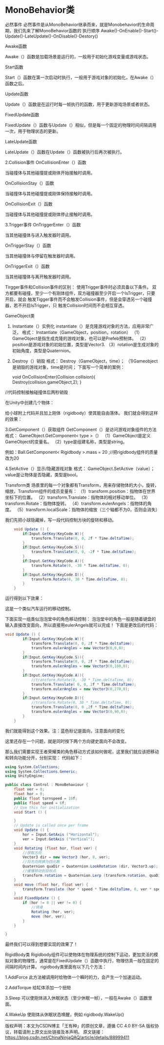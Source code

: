 # MonoBehavior类

必然事件
必然事件是从MonoBehavior继承而来，就是Monobehavior的生命周期，我们先来了解MonoBehavior函数的
执行顺序
Awake()-OnEnable()-Start()-Update()-LateUpdate()-OnDisable()-Destory()

Awake函数

Awake（）函数是加载场景是运行的，一般用于初始化游戏变量或游戏状态。

Start函数

Start（）函数在第一次启动时执行，一般用于游戏对象的初始化，在Awake（）函数之后。

Update函数

Update（）函数是在运行时每一帧执行的函数，用于更新游戏场景或者状态。

FixedUpdate函数

FixedUpdate（）函数与Update（）相似，但是每一个固定的物理时间间隔调用一次，用于物理状态的更新。

LateUpdate函数

LateUpdate（）函数在Update（）函数被执行后再次被执行。

2.Collision事件
OnCollisionEnter（）函数

当碰撞体与其他碰撞提或刚体开始接触时调用。

OnCollisionStay（）函数

当碰撞体与其他碰撞提或刚体保持接触时调用。

OnCollisionExit（）函数

当碰撞体与其他碰撞提或刚体停止接触时调用。

3.Trigger事件
OnTriggerEnter（）函数

当其他碰撞体与进入触发器时调用。

OnTriggerStay（）函数

当其他碰撞体与停留在触发器时调用。

OnTriggerExit（）函数

当其他碰撞体与离开触发器时调用。

Tirgger事件和Collision事件的区别：
使用Trigger事件时必须具备以下条件。
双方都要有碰撞，至少一个有刚体组件，双方碰撞器至少开启一个IsTrigger，只要开启，就会
触发Tigger事件而不会触发Collision事件，但是会穿透另一个碰撞器，若不开启IsTrigger，只
触发Collision时间而不会相互穿透。

GameObject类
1. Instantiate（）实例化
instantiate（）是克隆游戏对象的方法，应用非常广泛，
格式：
Instantiate（GameObject，position，rotation）
（1）GameObject是指生成克隆的游戏对象，也可以是Prefeb预制体。
（2）position是游戏对象的初始位置，类型是Vector3.
（3）rotation是生成对象的初始角度，类型是Quaternion。

2. Destroy（）销毁
格式：
Destroy（GameObject，time）；
（1)Gameobject是销毁的游戏对象，time是时间；
下面写一个简单的案例：

	void OnCollisionEnter(Collision collision){
		Destroy(collision.gameObject,2);
	}

//代码控制接触碰撞体后两秒销毁

在Unity中创建几个物体：


给小球附上代码并且加上刚体（rigidbody）使其能自由落体。
我们就会得到这样的效果：


3.GetComponent（）获取组件
GetComponent（）是访问游戏对象组件的方法
格式：
GameObject.GetComponent< type >（）
（1）GameObject是定义GameObject的变量名。
（2）type是组建名称，类型是string。

例如：Ball.GetComponent< Rigidbody >.mass = 20 ;//把rigidbody组件的质量改为20

4.SetActive（）显示/隐藏游戏对象
格式：
GameObject.SetActive（value）；
value是让物体是否隐藏，类型是bool。

Transform类
场景里的每一个对象都有Transform，用来存储物体的大小，旋转，缩放，Transform组件的成员变量有：
（1）transform.position：指物体在世界坐标下的位置。
（2）transform.Translate：指物体的相对移动单位。
（3）transform.Rotate：指物体旋转。
（4）transform.eulerAngels：指物体的角度。
（5）transform.localScale：指物体的缩放（三个轴都不为0，否则会消失）

我们先把小球隐藏掉，写一段代码控制方块的旋转和移动。
```C#
	void Update () {
		if(Input.GetKey(KeyCode.W)){
			transform.Translate(0, 0, 2f * Time.deltaTime);
		}
		if(Input.GetKey(KeyCode.S)){
			transform.Translate(0, 0, -2f * Time.deltaTime);
		}
		if(Input.GetKey(KeyCode.A)){
			transform.Rotate(0, -30 * Time.deltaTime, 0);
		}
		if(Input.GetKey(KeyCode.D)){
			transform.Rotate(0, 30 * Time.deltaTime, 0);
		}
	}
```
运行得到以下效果：

这是一个类似汽车运行的移动控制。

下面实现一组类似泡泡堂中的角色移动控制：
泡泡堂中的角色一般是随着键盘的输入直接改变面向，所以直接用eulerAngels就可以完成！
下面是更改后的代码：
```C#
void Update () {
		if(Input.GetKey(KeyCode.W)){
			transform.Translate(0, 0, 2f * Time.deltaTime);
			transform.eulerAngles = new Vector3(0,0,0);
		}
		if(Input.GetKey(KeyCode.S)){
			transform.Translate(0, 0, 2f * Time.deltaTime);
			transform.eulerAngles = new Vector3(0,180,0);
		}
		if(Input.GetKey(KeyCode.A)){
			//transform.Rotate(0, -30 * Time.deltaTime, 0);
			transform.Translate( 0, 0, 2f * Time.deltaTime);
			transform.eulerAngles = new Vector3(0,270,0);
		}
		if(Input.GetKey(KeyCode.D)){
			//transform.Rotate(0, 30 * Time.deltaTime, 0);
			transform.Translate(0, 0 ,2f * Time.deltaTime);
			transform.eulerAngles = new Vector3(0,90,0);
		}
	}
```
我们就能得到这个效果。注：蓝色标记是面向，注意面向的变化

这里还存在一个问题，就是同时按下两个方向键史面向不会改变。

那么我们需要实现王者荣耀类的角色移动方式该如何做呢，这里我们就应该把移动和转向功能分开，分别实现：
代码如下：
```C#
using System.Collections;
using System.Collections.Generic;
using UnityEngine;

public class Control : MonoBehaviour {
	float ver = 0;
	float hor = 0;
	public float turnspeed = 10f;
	public float speed = 6f;
	// Use this for initialization
	void Start () {

	}
	// Update is called once per frame
	void Update () {
		hor = Input.GetAxis ("Horizontal");
		ver = Input.GetAxis ("Vertical");
	}
	void Rotating (float hor, float ver) {
		//获取方向
		Vector3 dir = new Vector3 (hor, 0, ver);
		//将方向转换为四元数
		Quaternion quaDir = Quaternion.LookRotation (dir, Vector3.up);
		//缓慢转动到目标点
		transform.rotation = Quaternion.Lerp (transform.rotation, quaDir, Time.fixedDeltaTime * turnspeed);
	}
	void move (float hor, float ver) {
		transform.Translate (hor * speed * Time.deltaTime, 0, ver * speed * Time.deltaTime, Space.World);
	}
	void FixedUpdate () {
		if (hor != 0 || ver != 0) {
			//转身
			Rotating (hor, ver);
			move (hor, ver);
		}
	}

}
```
最终我们可以得到想要实现的效果了！


RigidBody类
Rigidbody组件可以使物体在物理系统的控制下运动，更加灵活的模拟对象的物理性，通常是在FixedUpdate（）函数中执行，物理仿真一般在固定的间隔时间内计算。
rigidbody类里面有以下几个方法：

1.AddForce
此方法被调用时给物体一个瞬时的力，会产生一个加速运动。

2.AddTorque
给缸体添加一个扭矩

3.Sleep
可以使刚体进入休眠状态（至少休眠一帧），一般在Awake（）函数里面。

4.WakeUp
使刚体从休眠状态唤醒，例如 rigidbody.WakeUp()  
————————————————  
版权声明：本文为CSDN博主「王有种」的原创文章，遵循 CC 4.0 BY-SA 版权协议，转载请附上原文出处链接及本声明。
原文链接：https://blog.csdn.net/ChinaNinjaQAQ/article/details/88999411